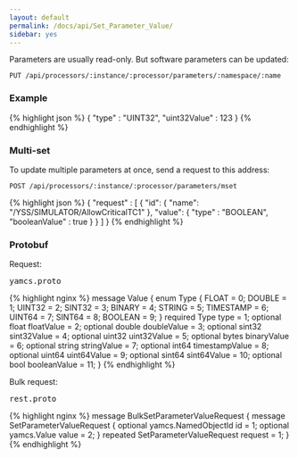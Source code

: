 ```yaml
---
layout: default
permalink: /docs/api/Set_Parameter_Value/
sidebar: yes
---
```


Parameters are usually read-only. But software parameters can be updated:

    PUT /api/processors/:instance/:processor/parameters/:namespace/:name


### Example

{% highlight json %}
{
  "type" : "UINT32",
  "uint32Value" : 123
}
{% endhighlight %}

### Multi-set

To update multiple parameters at once, send a request to this address:

    POST /api/processors/:instance/:processor/parameters/mset
    
{% highlight json %}
{
  "request" : [ {
    "id": {
      "name": "/YSS/SIMULATOR/AllowCriticalTC1"
    },
    "value": {
      "type" : "BOOLEAN",
      "booleanValue" : true
    }
  } ]
}
{% endhighlight %}

### Protobuf

Request:

<pre class="r header">yamcs.proto</pre>
{% highlight nginx %}
message Value {
  enum Type {
    FLOAT = 0;
    DOUBLE = 1;
    UINT32 = 2;
    SINT32 = 3;
    BINARY = 4;
    STRING = 5;
    TIMESTAMP = 6;
    UINT64 = 7;
    SINT64 = 8;
    BOOLEAN = 9;
  }
  required Type type = 1;
  optional float floatValue = 2;
  optional double doubleValue = 3;
  optional sint32 sint32Value = 4;
  optional uint32 uint32Value = 5;
  optional bytes binaryValue = 6;
  optional string stringValue = 7;
  optional int64 timestampValue = 8;
  optional uint64 uint64Value = 9;
  optional sint64 sint64Value = 10;
  optional bool booleanValue = 11;
}
{% endhighlight %}

Bulk request:

<pre class="r header">rest.proto</pre>
{% highlight nginx %}
message BulkSetParameterValueRequest {
  message SetParameterValueRequest {
    optional yamcs.NamedObjectId id = 1;
    optional yamcs.Value value = 2;
  }
  repeated SetParameterValueRequest request = 1;
}
{% endhighlight %}
